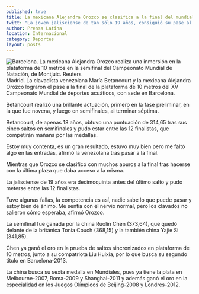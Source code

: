 ```yaml
---
published: true
title: La mexicana Alejandra Orozco se clasifica a la final del mundial de clavados en Barcelona
twitt: "La joven jalisciense de tan sólo 19 años, consiguió su pase al apoderarse de la última plaza que daba acceso a la misma."
author: Prensa Latina
location: Internacional
category: Deportes
layout: posts
---
```


![Barcelona. La mexicana Alejandra Orozco realiza una inmersión en la plataforma de 10 metros en la semifinal del Campeonato Mundial de Natación, de Montjuic. Reuters](http://i.imgur.com/79MymWUm.jpg)Madrid. La clavadista venezolana María Betancourt y la mexicana Alejandra Orozco lograron el pase a la final de la plataforma de 10 metros del XV Campeonato Mundial de deportes acuáticos, con sede en Barcelona.

Betancourt realizó una brillante actuación, primero en la fase preliminar, en la que fue novena, y luego en semifinales, al terminar séptima.

Betancourt, de apenas 18 años, obtuvo una puntuación de 314,65 tras sus cinco saltos en semifinales y pudo estar entre las 12 finalistas, que competirán mañana por las medallas.

Estoy muy contenta, es un gran resultado, estuvo muy bien pero me faltó algo en las entradas, afirmó la venezolana tras pasar a la final.

Mientras que Orozco se clasificó con muchos apuros a la final tras hacerse con la última plaza que daba acceso a la misma.

La jalisciense de 19 años era decimoquinta antes del último salto y pudo meterse entre las 12 finalistas.

Tuve algunas fallas, la competencia es así, nadie sabe lo que puede pasar y estoy bien de ánimo. Me sentía con el nervio normal, pero los clavados no salieron cómo esperaba, afirmó Orozco.

La semifinal fue ganada por la china Ruolin Chen (373,64), que quedó delante de la británica Tonia Couch (368,15) y la también china Yajie Si (341,85).

Chen ya ganó el oro en la prueba de saltos sincronizados en plataforma de 10 metros, junto a su compatriota Liu Huixia, por lo que busca su segundo título en Barcelona-2013.

La china busca su sexta medalla en Mundiales, pues ya tiene la plata en Melbourne-2007, Roma-2009 y Shanghai-2011 y además ganó el oro en la especialidad en los Juegos Olímpicos de Beijing-2008 y Londres-2012.
